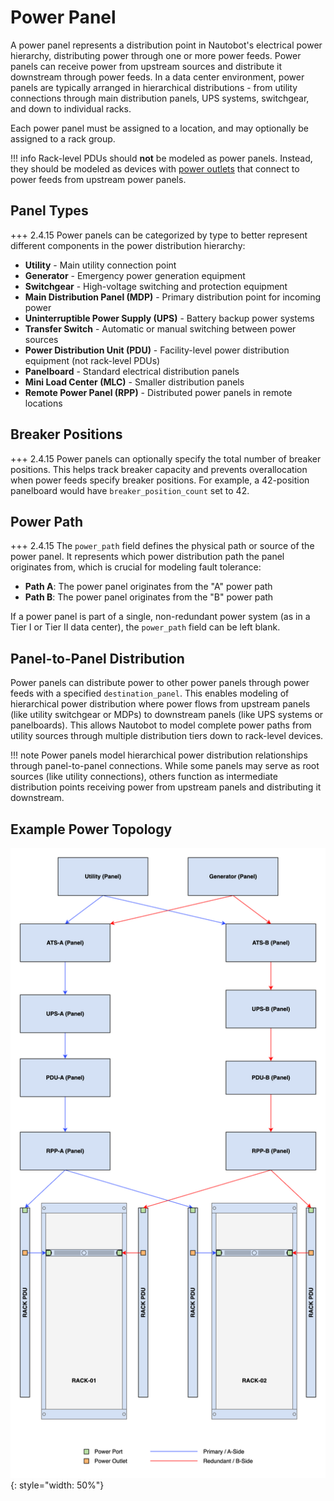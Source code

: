 # Power Panel

A power panel represents a distribution point in Nautobot's electrical power hierarchy, distributing power through one or more power feeds. Power panels can receive power from upstream sources and distribute it downstream through power feeds. In a data center environment, power panels are typically arranged in hierarchical distributions - from utility connections through main distribution panels, UPS systems, switchgear, and down to individual racks.

Each power panel must be assigned to a location, and may optionally be assigned to a rack group.

!!! info
    Rack-level PDUs should **not** be modeled as power panels. Instead, they should be modeled as devices with [power outlets](./poweroutlet.md) that connect to power feeds from upstream power panels.

## Panel Types

+++ 2.4.15
    Power panels can be categorized by type to better represent different components in the power distribution hierarchy:

* **Utility** - Main utility connection point
* **Generator** - Emergency power generation equipment
* **Switchgear** - High-voltage switching and protection equipment
* **Main Distribution Panel (MDP)** - Primary distribution point for incoming power
* **Uninterruptible Power Supply (UPS)** - Battery backup power systems
* **Transfer Switch** - Automatic or manual switching between power sources
* **Power Distribution Unit (PDU)** - Facility-level power distribution equipment (not rack-level PDUs)
* **Panelboard** - Standard electrical distribution panels
* **Mini Load Center (MLC)** - Smaller distribution panels
* **Remote Power Panel (RPP)** - Distributed power panels in remote locations

## Breaker Positions

+++ 2.4.15
    Power panels can optionally specify the total number of breaker positions. This helps track breaker capacity and prevents overallocation when power feeds specify breaker positions. For example, a 42-position panelboard would have `breaker_position_count` set to 42.

## Power Path

+++ 2.4.15
    The `power_path` field defines the physical path or source of the power panel. It represents which power distribution path the panel originates from, which is crucial for modeling fault tolerance:

* **Path A**: The power panel originates from the "A" power path
* **Path B**: The power panel originates from the "B" power path  

If a power panel is part of a single, non-redundant power system (as in a Tier I or Tier II data center), the `power_path` field can be left blank.

## Panel-to-Panel Distribution

Power panels can distribute power to other power panels through power feeds with a specified `destination_panel`. This enables modeling of hierarchical power distribution where power flows from upstream panels (like utility switchgear or MDPs) to downstream panels (like UPS systems or panelboards). This allows Nautobot to model complete power paths from utility sources through multiple distribution tiers down to rack-level devices.

!!! note
    Power panels model hierarchical power distribution relationships through panel-to-panel connections. While some panels may serve as root sources (like utility connections), others function as intermediate distribution points receiving power from upstream panels and distributing it downstream.

## Example Power Topology

![Power distribution model](../../../media/power_distribution.png){: style="width: 50%"}
